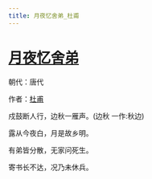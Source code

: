 ```yaml
---
title: 月夜忆舍弟_杜甫
---
```


# [月夜忆舍弟](http://so.gushiwen.org/view_10886.aspx)

朝代：唐代

作者：[杜甫](http://so.gushiwen.org/author_474.aspx)

戍鼓断人行，边秋一雁声。(边秋 一作:秋边)

露从今夜白，月是故乡明。

有弟皆分散，无家问死生。

寄书长不达，况乃未休兵。